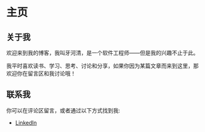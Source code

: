 # 主页

## 关于我
欢迎来到我的博客，我叫牙河清，是一个软件工程师——但是我的兴趣不止于此。

我平时喜欢读书、学习、思考、讨论和分享，如果你因为某篇文章而来到这里，那欢迎你在留言区和我讨论哦！

## 联系我
你可以在评论区留言，或者通过以下方式找到我:

- [LinkedIn](https://www.linkedin.com/in/heqing-ya/)
